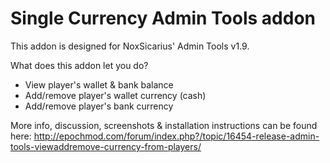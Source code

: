 Single Currency Admin Tools addon
======================

This addon is designed for NoxSicarius' Admin Tools v1.9.

What does this addon let you do?
* View player's wallet & bank balance
* Add/remove player's wallet currency (cash)
* Add/remove player's bank currency

More info, discussion, screenshots & installation instructions can be found here: http://epochmod.com/forum/index.php?/topic/16454-release-admin-tools-viewaddremove-currency-from-players/
